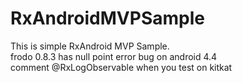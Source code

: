 # RxAndroidMVPSample
This is simple RxAndroid MVP Sample.  
frodo 0.8.3 has null point error bug on android 4.4  
comment @RxLogObservable when you test on kitkat  
